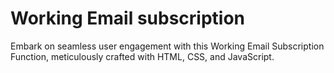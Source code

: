 # Working Email subscription
 Embark on seamless user engagement with this Working Email Subscription Function, meticulously crafted with HTML, CSS, and JavaScript.
